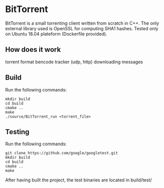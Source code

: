 # BitTorrent

BitTorrent is a small torrenting client written from scratch in C++. The only external library used is OpenSSL for computing SHA1 hashes. Tested only on Ubuntu 18.04 plateform (Dockerfile provided).

## How does it work

torrent format
bencode
tracker (udp, http)
downloading
messages

## Build

Run the following commands:

```
mkdir build
cd build
cmake ..
make
./source/BitTorrent_run <torrent_file>
```

## Testing

Run the following commands:

```
git clone https://github.com/google/googletest.git
mkdir build
cd build
cmake ..
make
```

After having built the project, the test binaries are located
in build/test/

